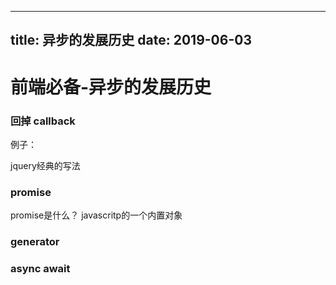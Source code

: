 
---
title: 异步的发展历史
date: 2019-06-03
---

# 前端必备-异步的发展历史

### 回掉 callback

例子：

jquery经典的写法

### promise

promise是什么？ javascritp的一个内置对象

### generator

### async await


